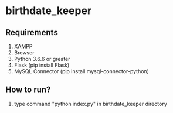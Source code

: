 # birthdate_keeper

## Requirements
1. XAMPP
2. Browser
3. Python 3.6.6 or greater
4. Flask (pip install Flask)
5. MySQL Connector (pip install mysql-connector-python)


## How to run?
1. type command "python index.py" in birthdate_keeper directory